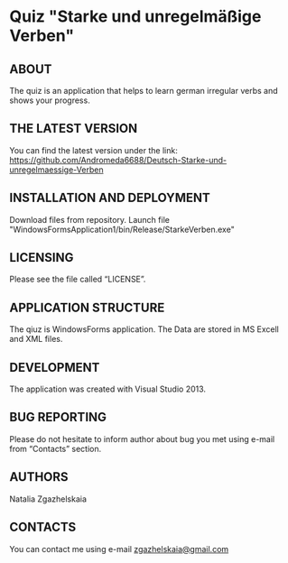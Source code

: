 # Quiz "Starke und unregelmäßige Verben"

ABOUT
------------------------------------------------------------------------------------------------------
The quiz is an application that helps to learn german irregular verbs and shows your progress.

THE LATEST VERSION
------------------------------------------------------------------------------------------------------

You can find the latest version under the link: <https://github.com/Andromeda6688/Deutsch-Starke-und-unregelmaessige-Verben>

INSTALLATION AND DEPLOYMENT
------------------------------------------------------------------------------------------------------

Download files from repository. Launch file "WindowsFormsApplication1/bin/Release/StarkeVerben.exe"

LICENSING
------------------------------------------------------------------------------------------------------

Please see the file called “LICENSE”.

APPLICATION STRUCTURE
------------------------------------------------------------------------------------------------------

The qiuz is WindowsForms application. The Data are stored in MS Excell and XML files. 

DEVELOPMENT
------------------------------------------------------------------------------------------------------

The application was created with Visual Studio 2013.

BUG REPORTING
------------------------------------------------------------------------------------------------------

Please do not hesitate to inform author about bug you met using e-mail from “Contacts” section.

AUTHORS
------------------------------------------------------------------------------------------------------

Natalia Zgazhelskaia

CONTACTS
------------------------------------------------------------------------------------------------------

You can contact me using e-mail <zgazhelskaia@gmail.com>

